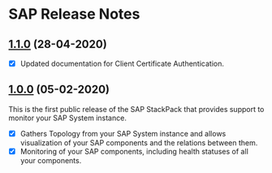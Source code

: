 # SAP Release Notes

## [1.1.0](#) (28-04-2020)

- [X] Updated documentation for Client Certificate Authentication.

## [1.0.0](#) (05-02-2020)

This is the first public release of the SAP StackPack that provides support to monitor your SAP System instance.

- [X] Gathers Topology from your SAP System instance and allows visualization of your SAP components and the relations between them.
- [X] Monitoring of your SAP components, including health statuses of all your components.

